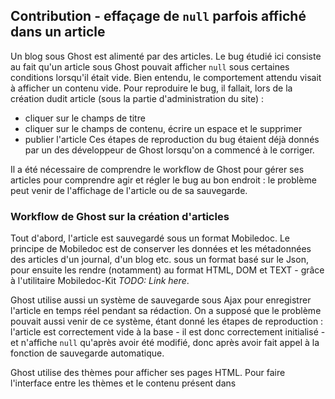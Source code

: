 ## Contribution - effaçage de `null` parfois affiché dans un article
Un blog sous Ghost est alimenté par des articles. Le bug étudié ici consiste
au fait qu'un article sous Ghost pouvait afficher `null` sous certaines
conditions lorsqu'il était vide. Bien entendu, le comportement attendu visait à
afficher un contenu vide. Pour reproduire le bug, il fallait, lors de la
création dudit article (sous la partie d'administration du site) :
- cliquer sur le champs de titre
- cliquer sur le champs de contenu, écrire un espace et le supprimer
- publier l'article
Ces étapes de reproduction du bug étaient déjà donnés par un des développeur de
Ghost lorsqu'on a commencé à le corriger.

Il a été nécessaire de comprendre le workflow de Ghost pour gérer ses articles
pour comprendre agir et régler le bug au bon endroit : le problème peut venir de
l'affichage de l'article ou de sa sauvegarde.  

### Workflow de Ghost sur la création d'articles
Tout d'abord, l'article est sauvegardé sous un format Mobiledoc. Le principe de
Mobiledoc est de conserver les données et les métadonnées des articles d'un
journal, d'un blog etc. sous un format basé sur le Json, pour ensuite les rendre
(notamment) au format HTML, DOM et TEXT - grâce à l'utilitaire Mobiledoc-Kit *TODO: Link here*.

Ghost utilise aussi un système de sauvegarde sous Ajax pour enregistrer
l'article en temps réel pendant sa rédaction. On a supposé que le problème
pouvait aussi venir de ce système, étant donné les étapes de reproduction :
l'article est correctement vide à la base - il est donc correctement initialisé -
et n'affiche `null` qu'après avoir été modifié, donc après avoir fait appel à la
fonction de sauvegarde automatique.

Ghost utilise des thèmes pour afficher ses pages HTML. Pour faire l'interface
entre les thèmes et le contenu présent dans
